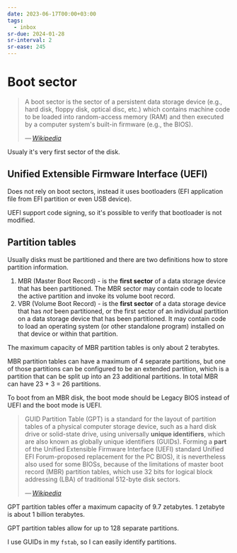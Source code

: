 ```yaml
---
date: 2023-06-17T00:00+03:00
tags:
  - inbox
sr-due: 2024-01-28
sr-interval: 2
sr-ease: 245
---
```


# Boot sector

> A boot sector is the sector of a persistent data storage device (e.g., hard
> disk, floppy disk, optical disc, etc.) which contains machine code to be
> loaded into random-access memory (RAM) and then executed by a computer
> system's built-in firmware (e.g., the BIOS).
>
> — <cite>[Wikipedia](https://en.wikipedia.org/wiki/Boot_sector)</cite>

Usualy it's very first sector of the disk.

## Unified Extensible Firmware Interface (UEFI)

Does not rely on boot sectors, instead it uses bootloaders (EFI application file
from EFI partition or even USB device).

UEFI support code signing, so it's possible to verify that bootloader is not
modified.

## Partition tables

Usually disks must be partitioned and there are two definitions how to store
partition information.

1. MBR (Master Boot Record) - is the **first sector** of a data storage device
   that has been partitioned. The MBR sector may contain code to locate the
   active partition and invoke its volume boot record.
2. VBR (Volume Boot Record) - is the **first sector** of a data storage device
   that has _not_ been partitioned, or the first sector of an individual
   partition on a data storage device that has been partitioned. It may contain
   code to load an operating system (or other standalone program) installed on
   that device or within that partition.

The maximum capacity of MBR partition tables is only about 2 terabytes.

MBR partition tables can have a maximum of 4 separate partitions, but one of
those partitions can be configured to be an extended partition, which is a
partition that can be split up into an 23 additional partitions. In total MBR
can have 23 + 3 = 26 partitions.

To boot from an MBR disk, the boot mode should be Legacy BIOS instead of UEFI
and the boot mode is UEFI.

> GUID Partition Table (GPT) is a standard for the layout of partition tables of
> a physical computer storage device, such as a hard disk drive or solid-state
> drive, using universally **unique identifiers**, which are also known as
> globally unique identifiers (GUIDs). Forming a **part** of the Unified
> Extensible Firmware Interface (UEFI) standard Unified EFI Forum-proposed
> replacement for the PC BIOS), it is nevertheless also used for some BIOSs,
> because of the limitations of master boot record (MBR) partition tables, which
> use 32 bits for logical block addressing (LBA) of traditional 512-byte disk
> sectors.
>
> — <cite>[Wikipedia](https://en.wikipedia.org/wiki/GUID_Partition_Table)</cite>

GPT partition tables offer a maximum capacity of 9.7 zetabytes. 1 zetabyte is
about 1 billion terabytes.

GPT partition tables allow for up to 128 separate partitions.

I use GUIDs in my `fstab`, so I can easily identify partitions.
